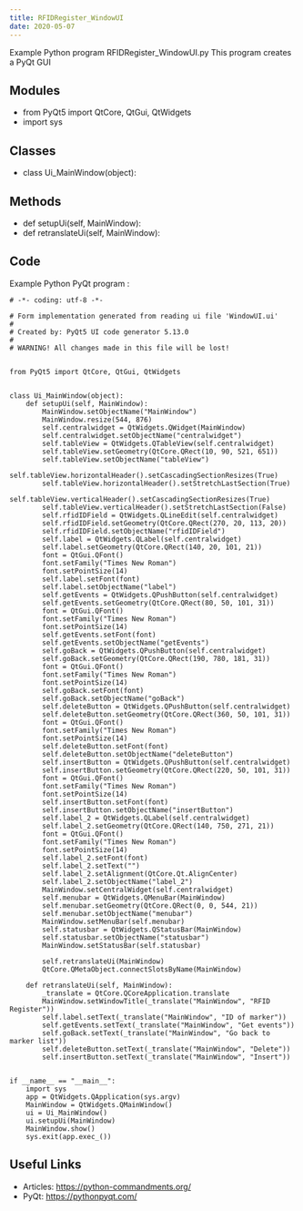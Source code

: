 ```yaml
---
title: RFIDRegister_WindowUI
date: 2020-05-07
---
```

Example Python program RFIDRegister_WindowUI.py
This program creates a PyQt GUI

## Modules

* from PyQt5 import QtCore, QtGui, QtWidgets
* import sys

## Classes

* class Ui_MainWindow(object):

## Methods

* def setupUi(self, MainWindow):
* def retranslateUi(self, MainWindow):

## Code

Example Python PyQt program :

    # -*- coding: utf-8 -*-
    
    # Form implementation generated from reading ui file 'WindowUI.ui'
    #
    # Created by: PyQt5 UI code generator 5.13.0
    #
    # WARNING! All changes made in this file will be lost!
    
    
    from PyQt5 import QtCore, QtGui, QtWidgets
    
    
    class Ui_MainWindow(object):
        def setupUi(self, MainWindow):
            MainWindow.setObjectName("MainWindow")
            MainWindow.resize(544, 876)
            self.centralwidget = QtWidgets.QWidget(MainWindow)
            self.centralwidget.setObjectName("centralwidget")
            self.tableView = QtWidgets.QTableView(self.centralwidget)
            self.tableView.setGeometry(QtCore.QRect(10, 90, 521, 651))
            self.tableView.setObjectName("tableView")
            self.tableView.horizontalHeader().setCascadingSectionResizes(True)
            self.tableView.horizontalHeader().setStretchLastSection(True)
            self.tableView.verticalHeader().setCascadingSectionResizes(True)
            self.tableView.verticalHeader().setStretchLastSection(False)
            self.rfidIDField = QtWidgets.QLineEdit(self.centralwidget)
            self.rfidIDField.setGeometry(QtCore.QRect(270, 20, 113, 20))
            self.rfidIDField.setObjectName("rfidIDField")
            self.label = QtWidgets.QLabel(self.centralwidget)
            self.label.setGeometry(QtCore.QRect(140, 20, 101, 21))
            font = QtGui.QFont()
            font.setFamily("Times New Roman")
            font.setPointSize(14)
            self.label.setFont(font)
            self.label.setObjectName("label")
            self.getEvents = QtWidgets.QPushButton(self.centralwidget)
            self.getEvents.setGeometry(QtCore.QRect(80, 50, 101, 31))
            font = QtGui.QFont()
            font.setFamily("Times New Roman")
            font.setPointSize(14)
            self.getEvents.setFont(font)
            self.getEvents.setObjectName("getEvents")
            self.goBack = QtWidgets.QPushButton(self.centralwidget)
            self.goBack.setGeometry(QtCore.QRect(190, 780, 181, 31))
            font = QtGui.QFont()
            font.setFamily("Times New Roman")
            font.setPointSize(14)
            self.goBack.setFont(font)
            self.goBack.setObjectName("goBack")
            self.deleteButton = QtWidgets.QPushButton(self.centralwidget)
            self.deleteButton.setGeometry(QtCore.QRect(360, 50, 101, 31))
            font = QtGui.QFont()
            font.setFamily("Times New Roman")
            font.setPointSize(14)
            self.deleteButton.setFont(font)
            self.deleteButton.setObjectName("deleteButton")
            self.insertButton = QtWidgets.QPushButton(self.centralwidget)
            self.insertButton.setGeometry(QtCore.QRect(220, 50, 101, 31))
            font = QtGui.QFont()
            font.setFamily("Times New Roman")
            font.setPointSize(14)
            self.insertButton.setFont(font)
            self.insertButton.setObjectName("insertButton")
            self.label_2 = QtWidgets.QLabel(self.centralwidget)
            self.label_2.setGeometry(QtCore.QRect(140, 750, 271, 21))
            font = QtGui.QFont()
            font.setFamily("Times New Roman")
            font.setPointSize(14)
            self.label_2.setFont(font)
            self.label_2.setText("")
            self.label_2.setAlignment(QtCore.Qt.AlignCenter)
            self.label_2.setObjectName("label_2")
            MainWindow.setCentralWidget(self.centralwidget)
            self.menubar = QtWidgets.QMenuBar(MainWindow)
            self.menubar.setGeometry(QtCore.QRect(0, 0, 544, 21))
            self.menubar.setObjectName("menubar")
            MainWindow.setMenuBar(self.menubar)
            self.statusbar = QtWidgets.QStatusBar(MainWindow)
            self.statusbar.setObjectName("statusbar")
            MainWindow.setStatusBar(self.statusbar)
    
            self.retranslateUi(MainWindow)
            QtCore.QMetaObject.connectSlotsByName(MainWindow)
    
        def retranslateUi(self, MainWindow):
            _translate = QtCore.QCoreApplication.translate
            MainWindow.setWindowTitle(_translate("MainWindow", "RFID Register"))
            self.label.setText(_translate("MainWindow", "ID of marker"))
            self.getEvents.setText(_translate("MainWindow", "Get events"))
            self.goBack.setText(_translate("MainWindow", "Go back to marker list"))
            self.deleteButton.setText(_translate("MainWindow", "Delete"))
            self.insertButton.setText(_translate("MainWindow", "Insert"))
    
    
    if __name__ == "__main__":
        import sys
        app = QtWidgets.QApplication(sys.argv)
        MainWindow = QtWidgets.QMainWindow()
        ui = Ui_MainWindow()
        ui.setupUi(MainWindow)
        MainWindow.show()
        sys.exit(app.exec_())
    

## Useful Links

- Articles: https://python-commandments.org/
- PyQt: https://pythonpyqt.com/
